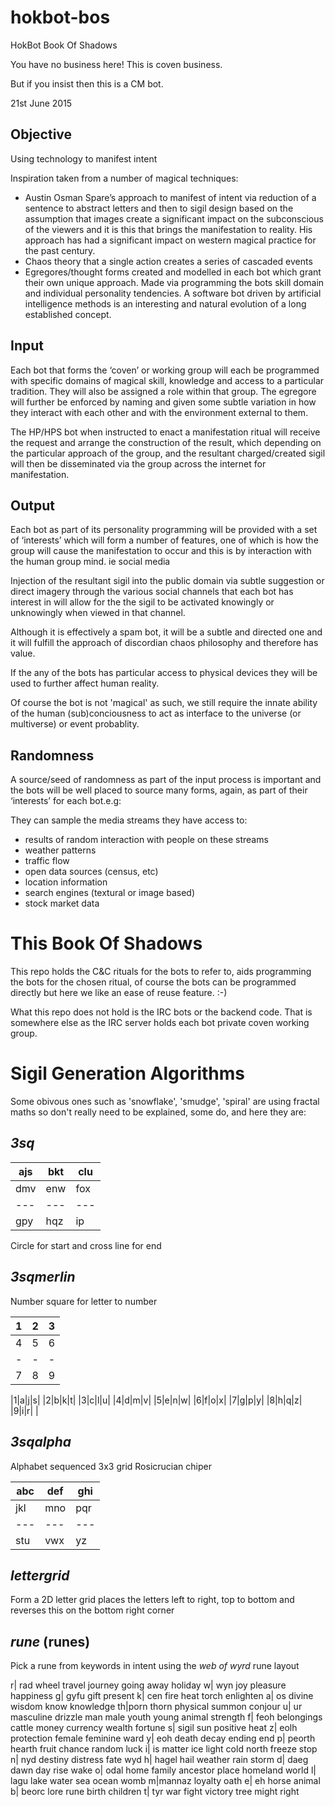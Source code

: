# hokbot-bos
HokBot Book Of Shadows

You have no business here! This is coven business.

But if you insist then this is a CM bot.

21st June 2015

## Objective

Using technology to manifest intent 

Inspiration taken from a number of magical techniques:

* Austin Osman Spare’s approach to manifest of intent via reduction of a sentence to abstract letters and then to sigil design based on the assumption that images create a significant impact on the subconscious of the viewers and it is this that brings the manifestation to reality. His approach has had a significant impact on western magical practice for the past century.
* Chaos theory that a single action creates a series of cascaded events
* Egregores/thought forms created and modelled in each bot which grant their own unique approach. Made via programming the bots skill domain and individual personality tendencies. A software bot driven by artificial intelligence methods is an interesting and natural evolution of a long established concept.

## Input

Each bot that forms the ‘coven’ or working group will each be programmed with specific domains of magical skill, knowledge and access to a particular tradition. They will also be assigned a role within that group. The egregore will further be enforced by naming and given some subtle variation in how they interact with each other and with the environment external to them.

The HP/HPS bot when instructed to enact a manifestation ritual will receive the request and arrange the construction of the result, which depending on the particular approach of the group, and the resultant charged/created sigil will then be disseminated via the group across the internet for manifestation.

## Output

Each bot as part of its personality programming will be provided with a set of ‘interests’ which will form a number of features, one of which is how the group will cause the manifestation to occur and this is by interaction with the human group mind. ie social media

Injection of the resultant sigil into the public domain via subtle suggestion or direct imagery through the various social channels that each bot has interest in will allow for the the sigil to be activated knowingly or unknowingly when viewed in that channel. 

Although it is effectively a spam bot, it will be a subtle and directed one and it will fulfill the  approach of discordian chaos philosophy and therefore has value.

If the any of the bots has particular access to physical devices they will be used to further affect human reality.

Of course the bot is not 'magical' as such, we still require the innate ability of the human (sub)conciousness to act as interface to the universe (or multiverse) or event probablity.

## Randomness

A source/seed of randomness as part of the input process is important and the bots will be well placed to source many forms, again, as part of their ‘interests’ for each bot.e.g:

They can sample the media streams they have access to:
* results of random interaction with people on these streams
* weather patterns
* traffic flow
* open data sources (census, etc)
* location information
* search engines (textural or image based)
* stock market data




# This Book Of Shadows

This repo holds the C&C rituals for the bots to refer to, aids programming the bots for the chosen ritual, of course the bots can be programmed directly 
but here we like an ease of reuse feature. :-)

What this repo does not hold is the IRC bots or the backend code. That is somewhere else as the IRC server holds each bot private coven working group.



# Sigil Generation Algorithms

Some obivous ones such as 'snowflake', 'smudge', 'spiral' are using fractal maths so don't really 
need to be explained, some do, and here they are:


## _3sq_

|ajs|bkt|clu|
|---|---|---|
|dmv|enw|fox|
|---|---|---|
|gpy|hqz|ip |

Circle for start and cross line for end

## _3sqmerlin_

Number square for letter to number

|1|2|3|
|-|-|-|
|4|5|6|
|-|-|-|
|7|8|9|


|1|a|j|s|
|2|b|k|t|
|3|c|l|u|
|4|d|m|v|
|5|e|n|w|
|6|f|o|x|
|7|g|p|y|
|8|h|q|z|
|9|i|r| |


## _3sqalpha_
Alphabet sequenced 3x3 grid Rosicrucian chiper

|abc|def|ghi|
|---|---|---|
|jkl|mno|pqr|
|---|---|---|
|stu|vwx|yz |

## _lettergrid_

Form a 2D letter grid places the letters left to right, top to bottom and reverses this on the bottom right corner

## _rune_ (runes)
Pick a rune from keywords in intent using the _web of wyrd_ rune layout

r| rad wheel travel journey going away holiday 
w| wyn joy pleasure happiness 
g| gyfu gift present 
k| cen fire heat torch enlighten
a| os divine wisdom know knowledge
th|porn thorn physical summon conjour
u| ur masculine drizzle man male youth young animal strength
f| feoh belongings cattle money currency wealth fortune
s| sigil sun positive heat
z| eolh protection female feminine ward
y| eoh death decay ending end
p| peorth hearth fruit chance random luck
i| is matter ice light cold north freeze stop
n| nyd destiny distress fate wyd
h| hagel hail weather rain storm
d| daeg dawn day rise wake
o| odal home family ancestor place homeland world
l| lagu lake water sea ocean womb
m|mannaz loyalty oath
e| eh horse animal
b| beorc lore rune birth children
t| tyr war fight victory tree might right
